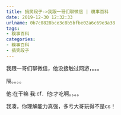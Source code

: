 ```yaml
---
title: 搞笑段子->我跟一哥们聊微信 | 糗事百科
date: 2019-12-30 12:32:33
urlname: 0b7c0828bce3c8b5bfbe02a6c69e3a38
tags: 
- 糗事百科
categories:
- 糗事百科
- 搞笑段子
---
```

我跟一哥们聊微信，他没接触过网游，。。。

隔。。。。

他:在干嘛 我:cf．他:才吃啊。。。。

我凑，你理解能力真强，多亏大哥玩得不是cs！


